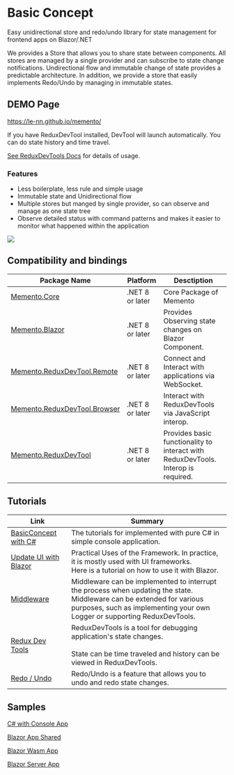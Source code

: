 # Basic Concept

Easy unidirectional store and redo/undo library for state management for frontend apps on Blazor/.NET

We provides a Store that allows you to share state between components.
All stores are managed by a single provider and can subscribe to state change notifications.
Undirectional flow and immutable change of state provides a predictable architecture.
In addition, we provide a store that easily implements Redo/Undo by managing in immutable states.

## DEMO Page

https://le-nn.github.io/memento/

If you have ReduxDevTool installed,
DevTool will launch automatically.
You can do state history and time travel.


[See ReduxDevTools Docs](./ReduxDevTool.md) for details of usage.

### Features

* Less boilerplate, less rule and simple usage 
* Immutable state and Unidirectional flow
* Multiple stores but manged by single provider, so can observe and manage as one state tree
* Observe detailed status with command patterns and makes it easier to monitor what happened within the application 

![](../../Architecture.jpg)

## Compatibility and bindings

| Package Name                                                                                | Platform            | Desctiption                                                 |
| ------------------------------------------------------------------------------------------- | ------------------- | ----------------------------------------------------------- |
| [Memento.Core](https://www.nuget.org/packages/Memento.Core)                                 | .NET 8 or later     | Core Package of Memento                                     |
| [Memento.Blazor](https://www.nuget.org/packages/Memento.Blazor)                             | .NET 8 or later     | Provides Observing state changes on Blazor Component.       |
| [Memento.ReduxDevTool.Remote](https://www.nuget.org/packages/Memento.ReduxDevTool.Remote)   | .NET 8 or later     | Connect and Interact with applications via WebSocket.       |
| [Memento.ReduxDevTool.Browser](https://www.nuget.org/packages/Memento.ReduxDevTool.Browser) | .NET 8 or later     | Interact with ReduxDevTools via JavaScript interop.         |
| [Memento.ReduxDevTool](https://www.nuget.org/packages/Memento.ReduxDevTool)                 | .NET 8 or later     | Provides basic functionality to interact with ReduxDevTools. Interop is required. |

## Tutorials

| Link                                                     | Summary | 
| -------------------------------------------------------- | --------------------------------------------------------------------------------------------------------------------------------------------------------------------------------------------------------- | 
| [BasicConcept with C#](./BasicConcept.md)                | The tutorials for implemented with pure C# in simple console application.                                                                                                                                 | 
| [Update UI with Blazor](./Blazor.md)                     | Practical Uses of the Framework. In practice, it is mostly used with UI frameworks.<br>Here is a tutorial on how to use it with Blazor.                                                             | 
| [Middleware](./Middleware.md)                            | Middleware can be implemented to interrupt the process when updating the state.<br>Middleware can be extended for various purposes, such as implementing your own Logger or supporting ReduxDevTools. | 
| [Redux Dev Tools](./ReduxDevTools.md)                    | ReduxDevTools is a tool for debugging application's state changes.<br><br>State can be time traveled and history can be viewed in ReduxDevTools.<br>                                                      | 
| [Redo / Undo](./RedoUndo.md)                             | Redo/Undo is a feature that allows you to undo and redo state changes.                                                                                                                                |

## Samples

[C# with Console App](../samples/Memento.Sample.ConsoleApp)

[Blazor App Shared](../samples/Memento.Sample.Blazor)

[Blazor Wasm App](../samples/Memento.Sample.BlazorWasm)

[Blazor Server App](../samples/Memento.Sample.BlazorServer)


